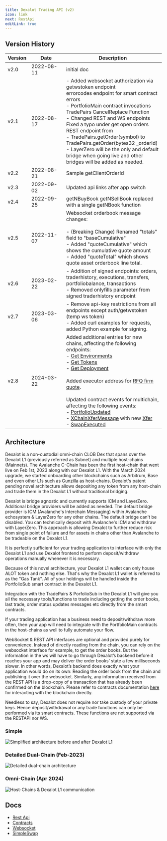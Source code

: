```yaml
---
title: Dexalot Trading API (v2)
icon: link
next: RestApi
editLink: true
---
```


## Version History

 Version | <div style="width:95px">Date</div> | Description |
|---|---|---|
| v2.0 | 2022-08-11 | initial doc |
| v2.1 | 2022-08-17 | - Added websocket authorization via getwstoken endpoint<br>errorcodes endpoint for smart contract errors<br>- PortfolioMain contract invocations<br>TradePairs CancelReplace Function<br>- Changed REST and WS endpoints<br>Fixed a typo under get open orders REST endpoint from<br>- TradePairs.getOrder(symbol) to TradePairs.getOrder(bytes32 _orderId)<br>- LayerZero will be the only and default bridge when going live and other bridges will be added as needed.|
| v2.2 | 2022-08-21 | Sample getClientOrderId |
| v2.3 | 2022-09-02 | Updated api links after app switch |
| v2.4 | 2022-09-25 | getNBuyBook getNSellBook replaced with a single getNBook function |
| v2.5 | 2022-11-07 | Websocket orderbook message changes:<br><br>- (Breaking Change) Renamed "totals" field to "baseCumulative"<br>- Added "quoteCumulative" which shows the cumulative quote amount<br>- Added "quoteTotal" which shows quote asset orderbook line total.|
| v2.6 | 2023-02-22 |- Addition of signed endpoints: orders, traderhistory, executions, transfers, portfoliobalance, transactions<br>- Removed onlyfills parameter from signed traderhistory endpoint|
| v2.7 | 2023-03-06 |- Remove api-key restrictions from all endpoints except auth/getwstoken (temp ws token)<br>- Added curl examples for requests, added Python example for signing.|
| v2.8 | 2024-03-22 |Added additional entries for new chains, affecting the following endpoints:<br>- [Get Environments](/en/apiv2/RestApi.md#get-environments)<br>- [Get Tokens](/en/apiv2/RestApi.md#get-tokens)<br>- [Get Deployment](/en/apiv2/RestApi.md#get-deployment-contract-addresses-and-abi)<br><br>Added executor address for [RFQ firm quote](/en/apiv2/SimpleSwap.md#_4-request-firm-quote).<br><br>Updated contract events for multichain, affecting the following events:<br>- [PortfolioUpdated](/en/contracts/interfaces/IPortfolio.html#portfolioupdated)<br>- [XChainXferMessage](/en/contracts/interfaces/IPortfolioBridge.html#xchainxfermessage) with new [Xfer](/en/contracts/interfaces/IPortfolio.html#xfer)<br>- [SwapExecuted](/en/contracts/MainnetRFQ.html#swapexecuted)|

## Architecture

Dexalot is a non-custodial omni-chain CLOB Dex that spans over the Dexalot L1 (previously referred as Subnet) and multiple host-chains (Mainnets). The Avalanche C-Chain has been the first host-chain that went live on Feb 1st, 2023 along with our Dexalot L1. With the March 2024 upgrade, we started onboarding other blockchains such as Arbitrum, Base and even other L1s such as Gunzilla as host-chains. Dexalot's patent pending novel architecture allows depositing any token from any host-chain and trade them in the Dexalot L1 without traditional bridging.

Dexalot is bridge agnostic and currently supports ICM and LayerZero. Additional bridge providers will be added as needed. The default bridge provider is ICM (Avalanche's Interchain Messaging) within Avalanche echosystem & LayerZero for any other chains. The default bridge can't be disabled.
You can technically deposit with Avalanche's ICM and withdraw with LayerZero. This approach is allowing Dexalot to further reduce risk from single point of failure and for assets in chains other than Avalanche to be tradeable on the Dexalot L1.

It is perfectly sufficient for your trading application to interface with only the Dexalot L1 and use Dexalot frontend to perform deposit/withdraw operations manually whenever it is necessary.

Because of this novel architecture, your Dexalot L1 wallet can only house ALOT token and nothing else. That's why the Dexalot L1 wallet is referred to as the "Gas Tank". All of your holdings will be handled inside the PortfolioSub smart contract in the Dexalot L1.

Integration with the TradePairs & PorfolioSub in the Dexalot L1 will give you all the necessary tools/functions to trade including getting the order books, last trade, order status updates messages etc directly from the smart contracts.

If your trading application has a business need to deposit/withdraw more often, then your app will need to integrate with the PortfolioMain contracts in the host-chains as well to fully automate your flow.

WebSocket & REST API interfaces are optional and provided purely for convenience. Instead of directly reading from the chain, you can rely on the websocket interface for example, to get the order books. But the information in the ws will have to go through Dexalot’s backend before it reaches your app and may deliver the order books’ state a few milliseconds slower. In other words, Dexalot’s backend does exactly what your application would do on its own: Reading the order book from the chain and publishing it over the websocket. Similarly, any information received from the REST API is a drop-copy of a transaction that has already been confirmed on the blockchain.  Please refer to contracts documentation [here](/en/contracts) for interacting with the blockchain directly.

Needless to say, Dexalot does not require nor take custody of your private keys. Hence deposit/withdrawal or any trade functions can only be performed via its smart contracts. These functions are not supported via the RESTAPI nor WS.

### Simple

![Simplified architecture before and after Dexalot L1](/images/api/simple.png)

###  Detailed Dual-Chain (Feb-2023)

![Detailed dual-chain architecture](/images/api/detailed_dark1.png)

###  Omni-Chain (Apr 2024)

![Host-Chains & Dexalot L1 communication](/images/api/contracts_architecture_oct24.png)

## Docs

* [Rest Api](/en/apiv2/RestApi.md)
* [Contracts](/en/apiv2/Contracts.md)
* [Websocket](/en/apiv2/Websocket.md)
* [SimpleSwap](/en/apiv2/SimpleSwap.md)
